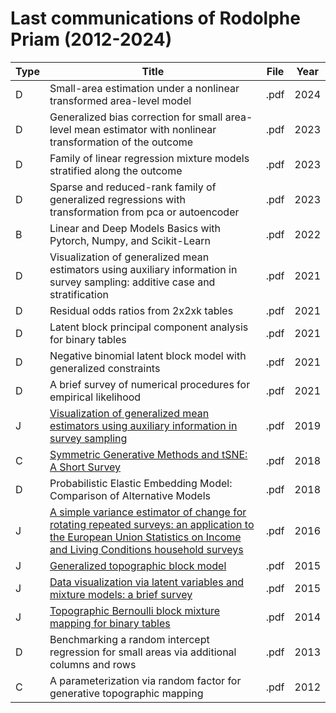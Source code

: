 # Last communications of Rodolphe Priam (2012-2024)

| Type | Title | File |Year |
| --- | --- | --- | --- |
| D | Small-area estimation under a nonlinear transformed area-level model | .pdf | 2024 |
| D | Generalized bias correction for small area-level mean estimator with nonlinear transformation of the outcome | .pdf | 2023 |
| D | Family of linear regression mixture models stratified along the outcome | .pdf | 2023 |
| D | Sparse and reduced-rank family of generalized regressions with transformation from pca or autoencoder | .pdf | 2023 |
| B | Linear and Deep Models Basics with Pytorch, Numpy, and Scikit-Learn | .pdf | 2022 |
| D | Visualization of generalized mean estimators using auxiliary information in survey sampling: additive case and stratification | .pdf | 2021 |
| D | Residual odds ratios from 2x2xk tables | .pdf | 2021 |
| D | Latent block principal component analysis for binary tables | .pdf | 2021 |
| D | Negative binomial latent block model with generalized constraints | .pdf | 2021 |
| D | A brief survey of numerical procedures for empirical likelihood | .pdf | 2021 |
| J | [Visualization of generalized mean estimators using auxiliary information in survey sampling](https://www.tandfonline.com/doi/full/10.1080/03610926.2019.1601224) | .pdf | 2019 |
| C | [Symmetric Generative Methods and tSNE: A Short Survey](https://www.scitepress.org/Link.aspx?doi=10.5220/0006684303560363) | .pdf | 2018 |
| D | Probabilistic Elastic Embedding Model: Comparison of Alternative Models | .pdf | 2018 |
| J | [A simple variance estimator of change for rotating repeated surveys: an application to the European Union Statistics on Income and Living Conditions household surveys](https://www.jstor.org/stable/43965804) | .pdf | 2016 |
| J | [Generalized topographic block model](https://www.sciencedirect.com/science/article/pii/S0925231215012795) | .pdf | 2015 |
| J |  [Data visualization via latent variables and mixture models: a brief survey](https://link.springer.com/article/10.1007/s10044-015-0521-z) | .pdf | 2015 |
| J | [Topographic Bernoulli block mixture mapping for binary tables](https://link.springer.com/article/10.1007/s10044-014-0368-8) | .pdf | 2014 |
| D | Benchmarking a random intercept regression for small areas via additional columns and rows | .pdf | 2013 |
| C | A parameterization via random factor for generative topographic mapping | .pdf | 2012 |





